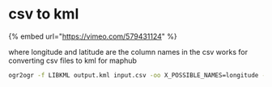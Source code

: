 # csv to kml

{% embed url="https://vimeo.com/579431124" %}



where longitude and latitude are the column names in the csv works for converting csv files to kml for maphub

```bash
ogr2ogr -f LIBKML output.kml input.csv -oo X_POSSIBLE_NAMES=longitude -oo Y_POSSIBLE_NAMES=latitude -oo KEEP_GEOM_COLUMNS=NO
```


